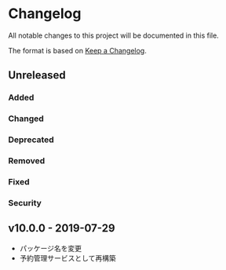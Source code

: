 # Changelog

All notable changes to this project will be documented in this file.

The format is based on [Keep a Changelog](http://keepachangelog.com/).

## Unreleased

### Added

### Changed

### Deprecated

### Removed

### Fixed

### Security

## v10.0.0 - 2019-07-29

- パッケージ名を変更
- 予約管理サービスとして再構築
